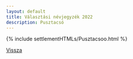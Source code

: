 ```yaml
---
layout: default
title: Választási névjegyzék 2022
description: Pusztacsó
---
```


{% include settlementHTMLs/Pusztacsoo.html %}

[Vissza](./)